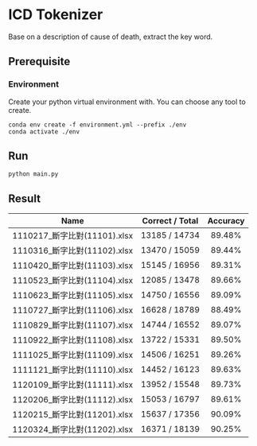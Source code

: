 # ICD Tokenizer

Base on a description of cause of death, extract the key word.

## Prerequisite

### Environment

Create your python virtual environment with. You can choose any tool to create.

```shell
conda env create -f environment.yml --prefix ./env
conda activate ./env
```

## Run

```shell
python main.py
```

## Result

| Name                        | Correct / Total | Accuracy |
|:---------------------------:|:---------------:|:--------:|
| 1110217_斷字比對(11101).xlsx | 13185 / 14734   | 89.48%   |
| 1110316_斷字比對(11102).xlsx | 13470 / 15059   | 89.44%   |
| 1110420_斷字比對(11103).xlsx | 15145 / 16956   | 89.31%   |
| 1110523_斷字比對(11104).xlsx | 12085 / 13478   | 89.66%   |
| 1110623_斷字比對(11105).xlsx | 14750 / 16556   | 89.09%   |
| 1110727_斷字比對(11106).xlsx | 16628 / 18789   | 88.49%   |
| 1110829_斷字比對(11107).xlsx | 14744 / 16552   | 89.07%   |
| 1110922_斷字比對(11108).xlsx | 13722 / 15331   | 89.50%   |
| 1111025_斷字比對(11109).xlsx | 14506 / 16251   | 89.26%   |
| 1111121_斷字比對(11110).xlsx | 14452 / 16123   | 89.63%   |
| 1120109_斷字比對(11111).xlsx | 13952 / 15548   | 89.73%   |
| 1120206_斷字比對(11112).xlsx | 15053 / 16797   | 89.61%   |
| 1120215_斷字比對(11201).xlsx | 15637 / 17356   | 90.09%   |
| 1120324_斷字比對(11202).xlsx | 16371 / 18139   | 90.25%   |
